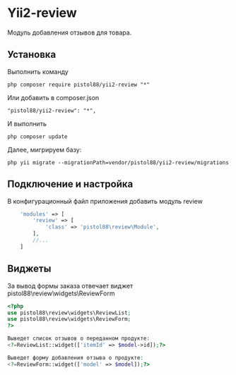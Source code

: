 Yii2-review
==========
Модуль добавления отзывов для товара.

Установка
---------------------------------
Выполнить команду

```
php composer require pistol88/yii2-review "*"
```

Или добавить в composer.json

```
"pistol88/yii2-review": "*",
```

И выполнить

```
php composer update
```

Далее, мигрируем базу:

```
php yii migrate --migrationPath=vendor/pistol88/yii2-review/migrations
```

Подключение и настройка
---------------------------------
В конфигурационный файл приложения добавить модуль review

```php
    'modules' => [
        'review' => [
            'class' => 'pistol88\review\Module',
        ],
        //...
    ]
```

Виджеты
---------------------------------
За вывод формы заказа отвечает виджет pistol88\review\widgets\ReviewForm

```php
<?php
use pistol88\review\widgets\ReviewList;
use pistol88\review\widgets\ReviewForm;
?>

Выведет список отзывов о переданном продукте:
<?=ReviewList::widget(['itemId' => $model->id]);?>

Выведет форму добавления отзыва о продукте:
<?=ReviewForm::widget(['model' => $model]);?>
```
